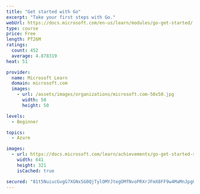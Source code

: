 ```yaml
---
title: "Get started with Go"
excerpt: "Take your first steps with Go."
webUrl: https://docs.microsoft.com/en-us/learn/modules/go-get-started/
type: course
price: Free
length: PT26M
ratings:
  count: 452
  average: 4.878319
heat: 51

provider:
  name: Microsoft Learn
  domain: microsoft.com
  images:
    - url: /assets/images/organizations/microsoft.com-50x50.jpg
      width: 50
      height: 50

levels:
  - Beginner

topics:
  - Azure

images:
  - url: https://docs.microsoft.com/learn/achievements/go-get-started-social.png
    width: 641
    height: 321
    isCached: true

secured: "81t5NuiucGvgG7XGNx5G0QjTylOMYJtegOMfNvoPRXrJFmX8FF9w4MaMnJpgQvgv4bV8nh+RPiZRdekviFPbrFrRFjqQBgeI6wu5Lxf3pmuCr2h8XY3j2mAHzLTxxUWWKmo6IXk7lkd1fGki4pqT1G3dEcUIQ2+TeNynkTIqOr6QZEeo2YYd5Kzu14U1kcOmwwu0hO4TrdfbvlgOFWqub6nLOiVzf0abvlIB7SdItQ3vJMHlBlSpjGz3pvQgJJjUt6riLNtkfgV/UshFWNXpebzzSoMqFXwZDfMBuFdWmwXV1g+qJ4E0iwpFe9y7tBEbl40IuYYKmweEKMIk/g8UNHurTnkqGdK2i9J0jsYFgR5NB53Fm2FDgU9/DL5ouHG3HBNfbFoJVsqy/V3Zy3O1sjhpDBhUE6WHKUZNugjvCwU=;OJOzqmcsV2mjzTYGf8aGFw=="
---
```



